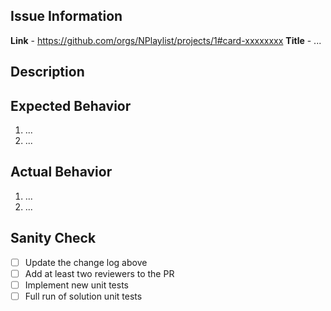 ## Issue Information

**Link** - https://github.com/orgs/NPlaylist/projects/1#card-xxxxxxxx
**Title** - ...

## Description

## Expected Behavior
1. ...
1. ...

## Actual Behavior
1. ...
1. ...

## Sanity Check

- [ ] Update the change log above
- [ ] Add at least two reviewers to the PR
- [ ] Implement new unit tests
- [ ] Full run of solution unit tests